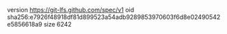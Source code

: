 version https://git-lfs.github.com/spec/v1
oid sha256:e7926f48918df81d899523a54adb9289853970603f6d8e02490542e5856618a9
size 6242
